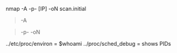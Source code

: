 nmap -A -p- [IP] -oN scan.initial

>-A
	
>-p-
>-oN

../etc/proc/environ = $whoami
../proc/sched_debug = shows PIDs